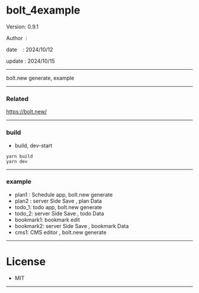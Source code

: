 ﻿# bolt_4example

 Version: 0.9.1

 Author  :
 
 date    : 2024/10/12

 update : 2024/10/15

***

bolt.new generate, example

***
### Related

https://bolt.new/

***
### build

* build, dev-start

```
yarn build
yarn dev
```


***
### example

* plan1 : Schedule app,  bolt.new generate
* plan2 : server Side Save , plan Data
* todo_1: todo app, bolt.new generate
* todo_2: server Side Save , todo Data
* bookmark1: bookmark edit
* bookmark2: server Side Save , bookmark Data
* cms1: CMS editor , bolt.new generate

*** 
# License

* MIT

***

